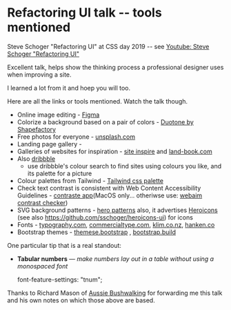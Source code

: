 # Refactoring UI talk -- tools mentioned


Steve Schoger  "Refactoring UI" at CSS day 2019 -- see [Youtube: Steve Schoger  "Refactoring UI"](https://www.youtube.com/watch?v=7Z9rrryIOC4)

Excellent talk, helps show the thinking process a professional designer uses when improving a site. 

I learned a lot from it and hoep you will too.

Here are all the links or tools mentioned. Watch the talk though.

* Online image editing - [Figma](https://www.figma.com/)
* Colorize a background based on a pair of colors - [Duotone by Shapefactory](https://duotone.shapefactory.co/)
* Free photos for everyone - [unsplash.com](https://unsplash.com)
* Landing page gallery - 
* Galleries of websites for inspiration - [site inspire](https://www.siteinspire.com) and [land-book.com](https://land-book.com) 
* Also [dribbble](https://dribbble.com/)
   - use dribbble's colour search to find sites using colours you like, and its palette for a picture
* Colour palettes from Tailwind - [Tailwind css palette](https://tailwindcss.com/docs/customizing-colors/#default-color-palette)
* Check text contrast is consistent with Web Content Accessibility Guidelines - [contraste app](https://contrasteapp.com)(MacOS only... otheriwse use: [webaim contrast checker](https://webaim.org/resources/contrastchecker/))
* SVG background patterns - [hero patterns](http://www.heropatterns.com/)  also, it advertises [Heroicons](http://www.heroicons.com/) (see also <https://github.com/sschoger/heroicons-ui>) for icons
* Fonts - [typography.com](https://www.typography.com), [commercialtype.com](https://commercialtype.com), [klim.co.nz](https://klim.co.nz), [hanken.co](https://hanken.co)
* Bootstrap themes - [themese.bootstrap](https://themes.getbootstrap.com/) , [bootstrap.build](https://bootstrap.build/)

One particular tip that is a real standout:

* **Tabular numbers** &mdash; *make numbers lay out in a table without using a monospaced font*

    font-feature-settings: "tnum";

Thanks to Richard Mason of [Aussie Bushwalking](https://www.aussiebushwalking.com) for forwarding me this talk and his own notes on which those above are based.

